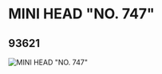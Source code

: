 # MINI HEAD "NO. 747"
## 93621
![MINI HEAD "NO. 747"](https://lc-www-live-s.legocdn.com/media/bricks/5/2/4611429.jpg)